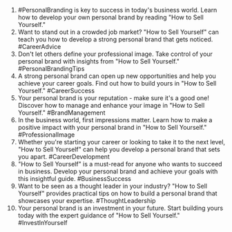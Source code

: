 1. #PersonalBranding is key to success in today's business world. Learn how to develop your own personal brand by reading "How to Sell Yourself."
2. Want to stand out in a crowded job market? "How to Sell Yourself" can teach you how to develop a strong personal brand that gets noticed. #CareerAdvice
3. Don't let others define your professional image. Take control of your personal brand with insights from "How to Sell Yourself." #PersonalBrandingTips
4. A strong personal brand can open up new opportunities and help you achieve your career goals. Find out how to build yours in "How to Sell Yourself." #CareerSuccess
5. Your personal brand is your reputation - make sure it's a good one! Discover how to manage and enhance your image in "How to Sell Yourself." #BrandManagement
6. In the business world, first impressions matter. Learn how to make a positive impact with your personal brand in "How to Sell Yourself." #ProfessionalImage
7. Whether you're starting your career or looking to take it to the next level, "How to Sell Yourself" can help you develop a personal brand that sets you apart. #CareerDevelopment
8. "How to Sell Yourself" is a must-read for anyone who wants to succeed in business. Develop your personal brand and achieve your goals with this insightful guide. #BusinessSuccess
9. Want to be seen as a thought leader in your industry? "How to Sell Yourself" provides practical tips on how to build a personal brand that showcases your expertise. #ThoughtLeadership
10. Your personal brand is an investment in your future. Start building yours today with the expert guidance of "How to Sell Yourself." #InvestInYourself
